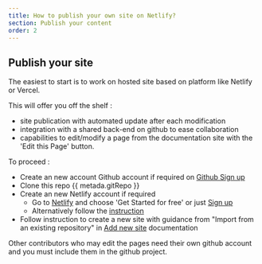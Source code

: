 ```yaml
---
title: How to publish your own site on Netlify?
section: Publish your content
order: 2
---
```


## Publish your site

The easiest to start is to work on hosted site based on platform like Netlify or Vercel.

This will offer you off the shelf :
- site publication with automated update after each modification
- integration with a shared back-end on github to ease collaboration
- capabilities to edit/modify a page from the documentation site with the 'Edit this Page' button.

To proceed :

- Create an new account Github account if required on [Github Sign up](https://github.com/signup)
- Clone this repo {{ metada.gitRepo }}
- Create an new Netlify account if required 
	+ Go to [Netlify](https://www.netlify.com/) and choose 'Get Started for free' or just [Sign up](https://app.netlify.com/signup)
	+ Alternatively follow the [instruction](https://docs.netlify.com/get-started/)
- Follow instruction to create a new site with guidance from "Import from an existing repository" in [Add new site](https://docs.netlify.com/welcome/add-new-site/) documentation

Other contributors who may edit the pages need their own github account and you must include them in the github project.

